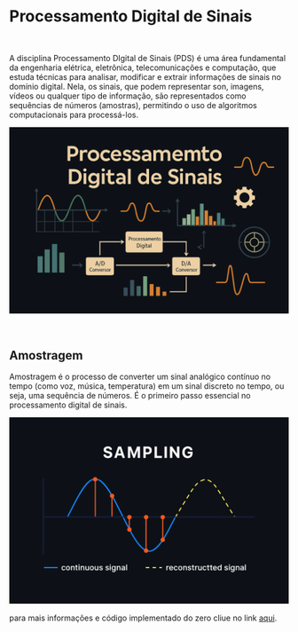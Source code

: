 # Processamento Digital de Sinais

</br>

A disciplina Processamento DIgital de Sinais (PDS) é uma área fundamental da engenharia elétrica, eletrônica, telecomunicações e computação, que estuda técnicas para analisar, modificar e extrair informações de sinais no domínio digital. Nela, os sinais, que podem representar son, imagens, vídeos ou qualquer tipo de informação, são representados como sequências de números (amostras), permitindo o uso de algoritmos computacionais para processá-los.

<p align="center">
  <img src="Processamento de Digital de Sinais(wallpapper)-Photoroom.png"  />
</p>

</br>

## Amostragem
Amostragem é o processo de converter um sinal analógico contínuo no tempo (como voz, música, temperatura) em um sinal discreto no tempo, ou seja, uma sequência de números. É o primeiro passo essencial no processamento digital de sinais.

<p align="left">
  <img src="ChatGPT Image Jul 18, 2025, 11_50_56 PM-Photoroom.png" width="700" />
</p>

para mais informações e código implementado do zero cliue no link [aqui](https://youtu.be/ghpY6ShHug4).
